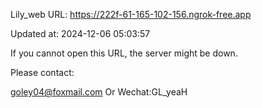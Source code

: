 Lily_web URL: https://222f-61-165-102-156.ngrok-free.app

Updated at: 2024-12-06 05:03:57

If you cannot open this URL, the server might be down.

Please contact: 

goley04@foxmail.com Or Wechat:GL_yeaH
